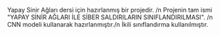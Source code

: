 Yapay Sinir Ağları dersi için hazırlanmış bir projedir. /n
Projenin tam ismi "YAPAY SİNİR AĞLARI İLE SİBER SALDIRILARIN SINIFLANDIRILMASI". /n
CNN modeli kullanarak hazırlanmıştır./n
İkili sınıflandırma kullanılmıştır.

